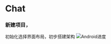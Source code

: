 # Chat

### 新建项目，

初始化选择界面布局，初步搭建架构
![Android进度](https://coding.net/api/project/249656/files/565317/imagePreview) 